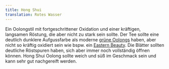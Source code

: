 ```yaml
---
title: Hong Shui
translation: Rotes Wasser
---
```

Ein Oolongstil mit fortgeschrittener Oxidation und einer kräftigen, langsamen Röstung, die aber nicht zu stark sein sollte. Der Tee sollte eine deutlich dunklere Aufgussfarbe als moderne <a href="/glossar#gruener-oolong">grüne Oolongs</a> haben, aber nicht so kräftig oxidiert sein wie bspw. ein <a href="/glossar#eastern-beauty">Eastern Beauty</a>. Die Blätter sollten deutliche Röstspuren haben, sich aber immer noch vollständig öffnen können. Hong Shui Oolong sollte weich und süß im Geschmack sein und kann sehr gut nachgereift werden.